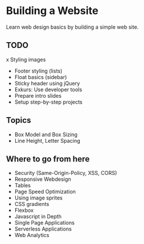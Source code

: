 # Building a Website

Learn web design basics by building a simple web site.

## TODO

x Styling images
- Footer styling (lists)
- Float basics (sidebar)
- Sticky header using jQuery
- Exkurs: Use developer tools
- Prepare intro slides
- Setup step-by-step projects


## Topics

- Box Model and Box Sizing
- Line Height, Letter Spacing


## Where to go from here

- Security (Same-Origin-Policy, XSS, CORS)
- Responsive Webdesign
- Tables
- Page Speed Optimization
- Using image sprites
- CSS gradients
- Flexbox
- Javascript in Depth
- Single Page Applications
- Serverless Applications
- Web Analytics
